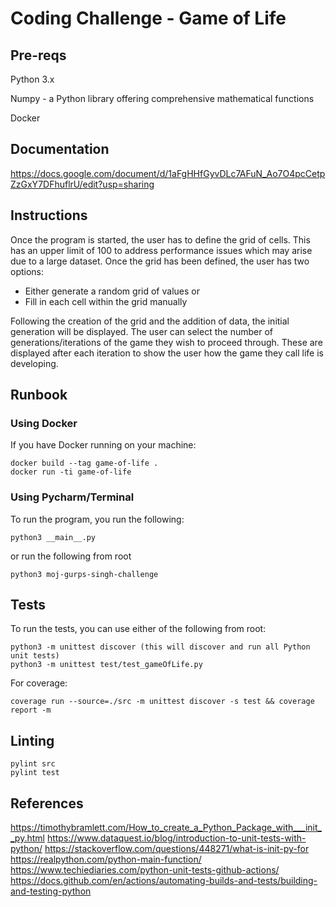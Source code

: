 # Coding Challenge - Game of Life

## Pre-reqs

Python 3.x

Numpy - a Python library offering comprehensive mathematical functions

Docker

## Documentation

https://docs.google.com/document/d/1aFgHHfGyvDLc7AFuN_Ao7O4pcCetpZzGxY7DFhuflrU/edit?usp=sharing

## Instructions

Once the program is started, the user has to define the grid of cells. This has an upper limit of 100 to address performance issues which 
may arise due to a large dataset. Once the grid has been defined, the user has two options:
- Either generate a random grid of values or
- Fill in each cell within the grid manually

Following the creation of the grid and the addition of data, the initial generation
will be displayed. The user can select the number of generations/iterations of the 
game they wish to proceed through. These are displayed after each iteration to show the user
how the game they call life is developing.

## Runbook

### Using Docker

If you have Docker running on your machine:
```
docker build --tag game-of-life .
docker run -ti game-of-life 
```

### Using Pycharm/Terminal

To run the program, you run the following:
```
python3 __main__.py
```
or run the following from root
```
python3 moj-gurps-singh-challenge
```

## Tests

To run the tests, you can use either of the following from root:
```
python3 -m unittest discover (this will discover and run all Python unit tests)
python3 -m unittest test/test_gameOfLife.py
```
For coverage:
```
coverage run --source=./src -m unittest discover -s test && coverage report -m
```

## Linting
```
pylint src 
pylint test 
```

## References

https://timothybramlett.com/How_to_create_a_Python_Package_with___init__py.html
https://www.dataquest.io/blog/introduction-to-unit-tests-with-python/
https://stackoverflow.com/questions/448271/what-is-init-py-for
https://realpython.com/python-main-function/
https://www.techiediaries.com/python-unit-tests-github-actions/
https://docs.github.com/en/actions/automating-builds-and-tests/building-and-testing-python